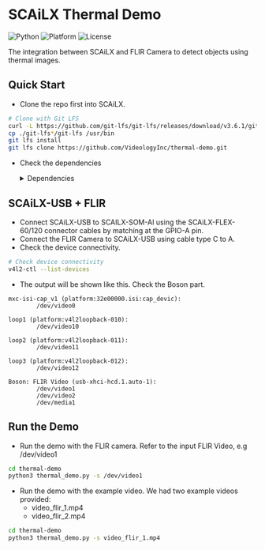# SCAiLX Thermal Demo

![Python](https://img.shields.io/badge/Python-3.8+-blue.svg)
![Platform](https://img.shields.io/badge/Platform-SCAiLX-orange)
![License](https://img.shields.io/badge/License-MIT-green)

The integration between SCAiLX and FLIR Camera to detect objects using thermal images.

## Quick Start
- Clone the repo first into SCAiLX.
```bash
# Clone with Git LFS
curl -L https://github.com/git-lfs/git-lfs/releases/download/v3.6.1/git-lfs-linux-arm64-v3.6.1.tar.gz | tar -xz
cp ./git-lfs*/git-lfs /usr/bin
git lfs install
git lfs clone https://github.com/VideologyInc/thermal-demo.git
```

- Check the dependencies
    <details>
    <summary>Dependencies</summary>
  
    - python  
    - hailoplatform  
    - gstreamer  
    - opencv2  
    - numpy
    </details>

## SCAiLX-USB + FLIR
- Connect SCAiLX-USB to SCAILX-SOM-AI using the SCAiLX-FLEX-60/120 connector cables by matching at the GPIO-A pin. 
- Connect the FLIR Camera to SCAiLX-USB using cable type C to A.
- Check the device connectivity.
```bash
# Check device connectivity
v4l2-ctl --list-devices
```
- The output will be shown like this. Check the Boson part.
```
mxc-isi-cap_v1 (platform:32e00000.isi:cap_devic):
        /dev/video0

loop1 (platform:v4l2loopback-010):
        /dev/video10

loop2 (platform:v4l2loopback-011):
        /dev/video11

loop3 (platform:v4l2loopback-012):
        /dev/video12

Boson: FLIR Video (usb-xhci-hcd.1.auto-1):
        /dev/video1
        /dev/video2
        /dev/media1
```

## Run the Demo
- Run the demo with the FLIR camera. Refer to the input FLIR Video, e.g /dev/video1
```bash
cd thermal-demo
python3 thermal_demo.py -s /dev/video1
```
- Run the demo with the example video. We had two example videos provided:
    - video_flir_1.mp4
    - video_flir_2.mp4
```bash
cd thermal-demo
python3 thermal_demo.py -s video_flir_1.mp4
```
